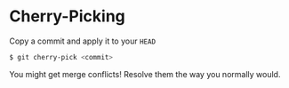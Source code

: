 # Cherry-Picking

Copy a commit and apply it to your `HEAD`

```bash
$ git cherry-pick <commit>
```

You might get merge conflicts! Resolve them the way you normally would.